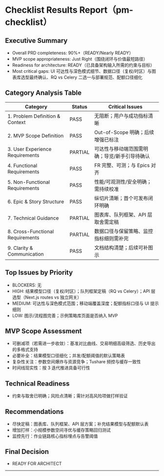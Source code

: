 # Checklist Results Report（pm-checklist）

## Executive Summary
- Overall PRD completeness: 90%+（READY/Nearly READY）
- MVP scope appropriateness: Just Right（围绕闭环与价值最短路径）
- Readiness for architecture: READY（已具备架构输入所需的约束与目标）
- Most critical gaps: UI 可达性与深色模式细节、数据口径（复权/时区）与图表库选型最终确认、RQ vs Celery 二选一与部署规范、配额口径细化

## Category Analysis Table
| Category | Status | Critical Issues |
| --- | --- | --- |
| 1. Problem Definition & Context | PASS | 无阻断；用户与成功指标清晰 |
| 2. MVP Scope Definition | PASS | Out-of-Scope 明确；后续增强已标注 |
| 3. User Experience Requirements | PARTIAL | 可达性与移动端范围需明确；导览/新手引导待确认 |
| 4. Functional Requirements | PASS | FR 完整、可测；与 Epics 对齐 |
| 5. Non-Functional Requirements | PASS | 性能/可观测性/安全明确；需持续校准 |
| 6. Epic & Story Structure | PASS | 纵切片清晰；首个可发布闭环明确 |
| 7. Technical Guidance | PARTIAL | 图表库、队列框架、API 层取舍需定稿 |
| 8. Cross-Functional Requirements | PARTIAL | 数据口径与保留策略、监控指标细则需补完 |
| 9. Clarity & Communication | PASS | 文档结构清楚；后续可补图示 |

## Top Issues by Priority
- BLOCKERS: 无
- HIGH: 结果模型口径（复权/时区）；队列框架定稿（RQ vs Celery）；API 层选型（Next.js routes vs 独立网关）
- MEDIUM: 可达性与深色模式范围；移动端覆盖深度；配额指标口径与 UI 提示细则
- LOW: 图示/流程图完善；示例策略库页面是否纳入 MVP

## MVP Scope Assessment
- 可删减项（若需进一步收敛）：基准对比曲线、交易明细高级筛选、历史导出的多格式支持
- 必要补全：结果模型口径细化；并发/配额阈值的默认策略表
- 复杂性关注：参数空间爆炸与资源竞争；Tushare 频控与缓存一致性
- 时间线现实性：按 3 迭代推进具备可行性

## Technical Readiness
- 约束与取舍已明确；风险点清晰；需针对高风险项做打样验证

## Recommendations
- 尽快定稿：图表库、队列框架、API 层方案；补充结果模型与配额默认表
- 增加打样：小规模参数空间寻优与缓存策略回归测试
- 监控先行：作业链路核心指标埋点与告警阈值

## Final Decision
- READY FOR ARCHITECT

---
